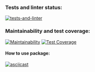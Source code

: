 ### Tests and linter status:
[![tests-and-linter](https://github.com/Bobronaud/frontend-project-46/actions/workflows/tests-and-linter.yml/badge.svg)](https://github.com/Bobronaud/frontend-project-46/actions/workflows/tests-and-linter.yml)
### Maintainability and test coverage:
[![Maintainability](https://api.codeclimate.com/v1/badges/c070aea8963d28ad8455/maintainability)](https://codeclimate.com/github/Bobronaud/frontend-project-46/maintainability)
[![Test Coverage](https://api.codeclimate.com/v1/badges/c070aea8963d28ad8455/test_coverage)](https://codeclimate.com/github/Bobronaud/frontend-project-46/test_coverage)

#### How to use package:
[![asciicast](https://asciinema.org/a/569731.svg)](https://asciinema.org/a/569731)
